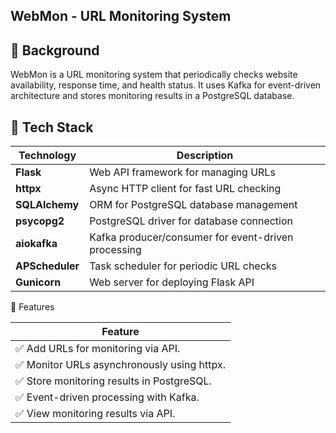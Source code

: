 ## WebMon - URL Monitoring System

## 📌 Background

WebMon is a URL monitoring system that periodically checks website availability, response time, and health status. 
It uses Kafka for event-driven architecture and stores monitoring results in a PostgreSQL database.

## 🚀 Tech Stack

| Technology     | Description                                      |
|--------------|--------------------------------------------------|
| **Flask**     | Web API framework for managing URLs            |
| **httpx**     | Async HTTP client for fast URL checking        |
| **SQLAlchemy** | ORM for PostgreSQL database management        |
| **psycopg2**  | PostgreSQL driver for database connection      |
| **aiokafka**  | Kafka producer/consumer for event-driven processing |
| **APScheduler** | Task scheduler for periodic URL checks      |
| **Gunicorn**  | Web server for deploying Flask API             |

📖 Features

| Feature                                    |
|--------------------------------------------|
| ✅ Add URLs for monitoring via API.        |
| ✅ Monitor URLs asynchronously using httpx.|
| ✅ Store monitoring results in PostgreSQL. |
| ✅ Event-driven processing with Kafka.     |
| ✅ View monitoring results via API.        |